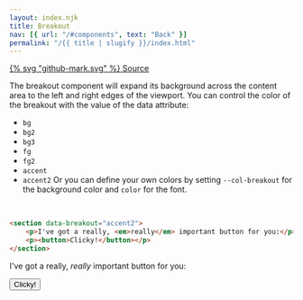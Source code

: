 ```yaml
---
layout: index.njk
title: Breakout
nav: [{ url: "/#components", text: "Back" }]
permalink: "/{{ title | slugify }}/index.html"
---
```


<a href="https://github.com/iamschulz/ssstyles/blob/main/css/breakout.css" data-button>{% svg "github-mark.svg" %} Source</a>

The breakout component will expand its background across the content area to the left and right edges of the viewport. You can control the color of the breakout with the value of the data attribute:

-   `bg`
-   `bg2`
-   `bg3`
-   `fg`
-   `fg2`
-   `accent`
-   `accent2`
    Or you can define your own colors by setting `--col-breakout` for the background color and `color` for the font.

<br>

```html
<section data-breakout="accent2">
	<p>I've got a really, <em>really</em> important button for you:</p>
	<p><button>Clicky!</button></p>
</section>
```

<section data-breakout="accent2">
    <p>I've got a really, <em>really</em> important button for you:</p>
    <p><button>Clicky!</button></p>
</section>
